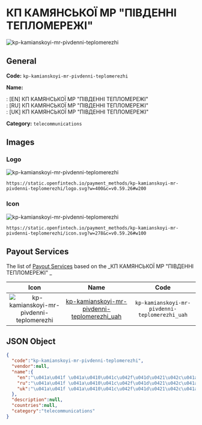 
# КП КАМЯНСЬКОЇ МР "ПІВДЕННІ ТЕПЛОМЕРЕЖІ"  
![kp-kamianskoyi-mr-pivdenni-teplomerezhi](https://static.openfintech.io/payment_methods/kp-kamianskoyi-mr-pivdenni-teplomerezhi/logo.svg?w=400&c=v0.59.26#w200)  

## General 
**Code:** `kp-kamianskoyi-mr-pivdenni-teplomerezhi` 
 
**Name:** 
 
:	[EN] КП КАМЯНСЬКОЇ МР "ПІВДЕННІ ТЕПЛОМЕРЕЖІ"  
:	[RU] КП КАМЯНСЬКОЇ МР "ПІВДЕННІ ТЕПЛОМЕРЕЖІ"  
:	[UK] КП КАМЯНСЬКОЇ МР "ПІВДЕННІ ТЕПЛОМЕРЕЖІ"  
 
**Category:** `telecommunications` 
 

## Images 

### Logo 
![kp-kamianskoyi-mr-pivdenni-teplomerezhi](https://static.openfintech.io/payment_methods/kp-kamianskoyi-mr-pivdenni-teplomerezhi/logo.svg?w=400&c=v0.59.26#w200)  

```
https://static.openfintech.io/payment_methods/kp-kamianskoyi-mr-pivdenni-teplomerezhi/logo.svg?w=400&c=v0.59.26#w200
```  

### Icon 
![kp-kamianskoyi-mr-pivdenni-teplomerezhi](https://static.openfintech.io/payment_methods/kp-kamianskoyi-mr-pivdenni-teplomerezhi/icon.svg?w=278&c=v0.59.26#w100)  

```
https://static.openfintech.io/payment_methods/kp-kamianskoyi-mr-pivdenni-teplomerezhi/icon.svg?w=278&c=v0.59.26#w100
```  

## Payout Services 
 
The list of [Payout Services](/payout-services/) based on the _КП КАМЯНСЬКОЇ МР "ПІВДЕННІ ТЕПЛОМЕРЕЖІ" _ 

|Icon|Name|Code| 
|:---:|:---:|:---:| 
|![kp-kamianskoyi-mr-pivdenni-teplomerezhi](https://static.openfintech.io/payout_methods/kp-kamianskoyi-mr-pivdenni-teplomerezhi/icon.svg?w=278&c=v0.59.26#w40) |[kp-kamianskoyi-mr-pivdenni-teplomerezhi_uah](/payout-services/kp-kamianskoyi-mr-pivdenni-teplomerezhi_uah/)|`kp-kamianskoyi-mr-pivdenni-teplomerezhi_uah`| 
 

## JSON Object 

```json
{
  "code":"kp-kamianskoyi-mr-pivdenni-teplomerezhi",
  "vendor":null,
  "name":{
    "en":"\u041a\u041f \u041a\u0410\u041c\u042f\u041d\u0421\u042c\u041a\u041e\u0407 \u041c\u0420 \"\u041f\u0406\u0412\u0414\u0415\u041d\u041d\u0406 \u0422\u0415\u041f\u041b\u041e\u041c\u0415\u0420\u0415\u0416\u0406\" ",
    "ru":"\u041a\u041f \u041a\u0410\u041c\u042f\u041d\u0421\u042c\u041a\u041e\u0407 \u041c\u0420 \"\u041f\u0406\u0412\u0414\u0415\u041d\u041d\u0406 \u0422\u0415\u041f\u041b\u041e\u041c\u0415\u0420\u0415\u0416\u0406\" ",
    "uk":"\u041a\u041f \u041a\u0410\u041c\u042f\u041d\u0421\u042c\u041a\u041e\u0407 \u041c\u0420 \"\u041f\u0406\u0412\u0414\u0415\u041d\u041d\u0406 \u0422\u0415\u041f\u041b\u041e\u041c\u0415\u0420\u0415\u0416\u0406\" "
  },
  "description":null,
  "countries":null,
  "category":"telecommunications"
}
```  
